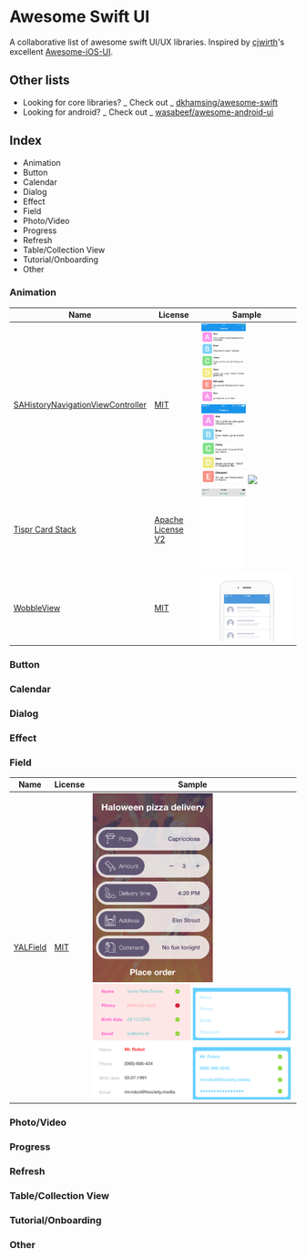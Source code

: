 # Awesome Swift UI
A collaborative list of awesome swift UI/UX libraries. Inspired by [cjwirth]'s excellent [Awesome-iOS-UI][awesome-ios-ui].

## Other lists
- Looking for core libraries? _ Check out _ [dkhamsing/awesome-swift]
- Looking for android? _ Check out _ [wasabeef/awesome-android-ui]

## Index
- Animation
- Button
- Calendar
- Dialog
- Effect
- Field
- Photo/Video
- Progress
- Refresh
- Table/Collection View
- Tutorial/Onboarding
- Other

### Animation

Name                                                                                                     | License             | Sample
-------------------------------------------------------------------------------------------------------- | ------------------- | --------------------------------------------------------------------------------------------------------------------------------------------------------------------------------------------------------------------------------------
[SAHistoryNavigationViewController](https://github.com/szk-atmosphere/SAHistoryNavigationViewController) | [MIT]               | <img src="assets/SAHistoryNavgigationViewController/3dtouch.gif" width="49%"> <img src="assets/SAHistoryNavgigationViewController/sample.gif" width="49%"> <img src="assets/SAHistoryNavgigationViewController/touch.gif" width="49%">
[Tispr Card Stack](https://github.com/tispr/tispr-card-stack)                                            | [Apache License V2] | <img src="assets/tispr-card-stack/Screenshot_main.gif" width="49%">
[WobbleView](https://github.com/inFullMobile/WobbleView)                                                 | [MIT]               | <img src="assets/WobbleView/wobble.gif">

### Button
### Calendar
### Dialog
### Effect
### Field

Name                                             | License | Sample
------------------------------------------------ | ------- | -------------------------------------------------------------------------------------------------------------------------------------------------------------------------------------------------------------------------------------------------------------------------------------------------------------------------------------------
[YALField](https://github.com/Yalantis/YALField) | [MIT]   | <img src="assets/YALField/PizzaFormFilled.png" width="60%"> <img src="assets/YALField/EditProfileFilledWithError.png" width="49%"> <img src="assets/YALField/RegistrationFormEmpty.png" width="49%"> <img src="assets/YALField/ProfileFormNonValidated.png" width="49%"> <img src="assets/YALField/RegistrationFormFilled.png" width="49%">

### Photo/Video
### Progress
### Refresh
### Table/Collection View
### Tutorial/Onboarding
### Other

[cjwirth]: https://github.com/cjwirth
[dkhamsing/awesome-swift]: https://github.com/matteocrippa/awesome-swift#ui
[wasabeef/awesome-android-ui]: https://github.com/wasabeef/awesome-android-ui
[awesome-ios-ui]: https://github.com/cjwirth/awesome-ios-ui
[mit]: http://opensource.org/licenses/MIT
[apache license v2]: https://www.apache.org/licenses/LICENSE-2.0
